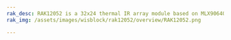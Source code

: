 ```yaml
---
rak_desc: RAK12052 is a 32x24 thermal IR array module based on MLX90640 from Melexis. MLX90640 is a fully-calibrated 32x24 pixels thermal IR array in an industry-standard 4-lead TO39 package with a digital interface. The MLX90640 contains 768 FIR pixels.
rak_img: /assets/images/wisblock/rak12052/overview/RAK12052.png

---
```


<rk-redirect to="/Product-Categories/WisBlock/RAK12052/Overview/" />